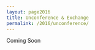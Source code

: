 ```yaml
---
layout: page2016
title: Unconference & Exchange
permalink: /2016/unconference/
---
```


Coming Soon

